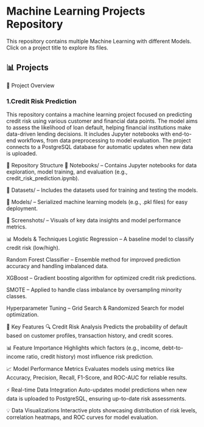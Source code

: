 # Machine Learning Projects Repository
This repository contains multiple Machine Learning with different Models. Click on a project title to explore its files.

## 📊 Projects
📌 Project Overview

### 1.Credit Risk Prediction

This repository contains a machine learning project focused on predicting credit risk using various customer and financial data points. The model aims to assess the likelihood of loan default, helping financial institutions make data-driven lending decisions. It includes Jupyter notebooks with end-to-end workflows, from data preprocessing to model evaluation. The project connects to a PostgreSQL database for automatic updates when new data is uploaded.

📁 Repository Structure
📂 Notebooks/ –
Contains Jupyter notebooks for data exploration, model training, and evaluation (e.g., credit_risk_prediction.ipynb).

📂 Datasets/ –
Includes the datasets used for training and testing the models.

📂 Models/ –
Serialized machine learning models (e.g., .pkl files) for easy deployment.

📂 Screenshots/ –
Visuals of key data insights and model performance metrics.

📊 Models & Techniques
Logistic Regression –
A baseline model to classify credit risk (low/high).

Random Forest Classifier –
Ensemble method for improved prediction accuracy and handling imbalanced data.

XGBoost –
Gradient boosting algorithm for optimized credit risk predictions.

SMOTE –
Applied to handle class imbalance by oversampling minority classes.

Hyperparameter Tuning –
Grid Search & Randomized Search for model optimization.

🚀 Key Features
🔍 Credit Risk Analysis
Predicts the probability of default based on customer profiles, transaction history, and credit scores.

📊 Feature Importance
Highlights which factors (e.g., income, debt-to-income ratio, credit history) most influence risk prediction.

📈 Model Performance Metrics
Evaluates models using metrics like Accuracy, Precision, Recall, F1-Score, and ROC-AUC for reliable results.

⚡ Real-time Data Integration
Auto-updates model predictions when new data is uploaded to PostgreSQL, ensuring up-to-date risk assessments.

💡 Data Visualizations
Interactive plots showcasing distribution of risk levels, correlation heatmaps, and ROC curves for model evaluation.
